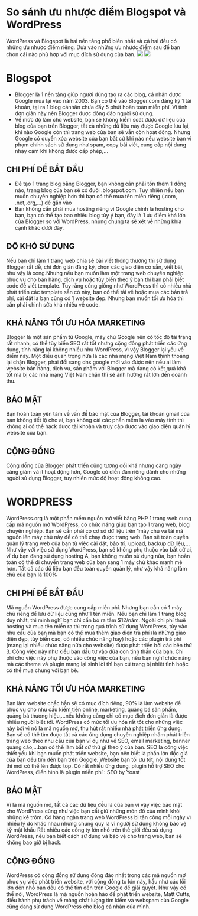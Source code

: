 # So sánh ưu nhược điểm Blogspot và WordPress
WordPress và Blogspot là hai nền tảng phổ biến nhất và cả hai đều có những ưu nhược điểm riêng. Dựa vào những ưu nhược điểm sau để bạn chọn cái nào phù hợp với mục đích sử dụng của bạn.
![](https://images.viblo.asia/17778257-bbdc-4a16-87d7-71c4c92733a7.png)
![](https://images.viblo.asia/d52225aa-e3b6-4831-ac19-be5bf2dca8c6.png)

# Blogspot
*  Blogger là 1 nền tảng giúp người dùng tạo ra các blog, cá nhân được Google mua lại vào năm 2003. Bạn có thể vào Blogger.com đăng ký 1 tài khoản, tại ra 1 blog cánhân chưa đầy 5 phút hoàn toàn miễn phí. Vì tính đơn giản này nên Blogger được đông đảo người sử dụng.
*  Về mức độ làm chủ website, bạn sẽ không kiểm soát được dữ liệu của blog của bạn trên Blogger, tất cả những dữ liệu này được Google lưu lại, khi nào Google còn thì trang web của bạn sẽ vẫn còn hoạt động. Nhưng Google có quyền xóa website của bạn bất cứ khi nào nếu website bạn vi phạm chính sách sử dụng như spam, copy bài viết, cung cấp nội dung nhạy cảm khi không được cấp phép,...
##  CHI PHÍ ĐỂ BẮT ĐẦU
*  Để tạo 1 trang blog bằng Blogger, bạn không cần phải tốn thêm 1 đồng nào, trang blog của bạn sẽ có đuôi .blogspot.com. Tuy nhiên nếu bạn muốn chuyên nghiệp hơn thì bạn có thể mua tên miền riêng (.com, .net,.org,...) để gắn vào
* Bạn không cần phải mua hosting riêng vì Google chính là hosting cho bạn, bạn có thể tạo bao nhiêu blog tùy ý bạn, đây là 1 ưu điểm khá lớn của Blogger so với WordPress, nhưng chúng ta sẽ xét về những khía cạnh khác dưới đây.
##  ĐỘ KHÓ SỬ DỤNG
  Nếu bạn chỉ làm 1 trang web chia sẻ bài viết thông thường thì sử dụng Blogger rất dễ, chỉ đơn giản đăng ký, chọn các giao diện có sẵn, viết bài, như vậy là xong.Nhưng nếu bạn muốn làm một trang web chuyên nghiệp phục vụ cho bán hàng, dịch vụ hoặc tùy biến theo ý bạn thì bạn phải biết code để viết template.
Tuy rằng cũng giống như WordPress thì có nhiều nhà phát triển các template sẵn có này, bạn có thể tải về hoặc mua các bản trả phí, cài đặt là bạn cũng có 1 website đẹp. Nhưng bạn muốn tối ưu hóa thì cần phải chỉnh sửa khá nhiều về code.
##  KHẢ NĂNG TỐI ƯU HÓA MARKETING
 Blogger là một sản phẩm từ Google, máy chủ Google nên có tốc độ tải trang rất nhanh, có thể tùy biến SEO rất tốt nhưng cộng đồng phát triển các ứng dụng, tính năng lại không nhiều như WordPress, vì vậy Blogger lại yếu
về điểm này.
Một điều quan trọng nữa là các nhà mạng Việt Nam thỉnh thoảng lại chặn Blogger, phải đổi sang dns google mới vào được nên nếu ai làm website bán hàng, dịch vụ, sản phẩm với Blogger mà đang có kết quả khá tốt mà bị các nhà mạng Việt Nam chặn thì sẽ ảnh hưởng rất lớn đến doanh thu.
## BẢO MẬT
 Bạn hoàn toàn yên tâm về vấn đề bảo mật của Blogger, tài khoản gmail của bạn không tiết lộ cho ai, bạn không cài các phần mềm lạ vào máy tính thì không ai có thể hack được tài khoản và truy cập được vào giao diện quản lý website của bạn.
##  CỘNG ĐỒNG
Cộng đồng của Blogger phát triển cũng tương đối khá nhưng càng ngày càng giảm và ít hoạt động hơn, Google có diễn đàn riêng dành cho những người sử dụng Blogger, tuy nhiên mức độ hoạt động không cao.
# WORDPRESS
WordPress.org là một phần mềm nguồn mở viết bằng PHP 1 trang web cung cấp mã nguồn mở WordPress, có chức năng giúp bạn tạo 1 trang web, blog chuyên nghiệp. Bạn sẽ cần phải có cơ sở dữ liệu trên 1máy chủ và tải mã nguồn lên máy chủ này để có thể chạy
được trang web. Bạn sẽ toàn quyền quản lý trang web của bạn từ việc cài đặt, bảo trì, upload, backup dữ liệu,...
Như vậy với việc sử dụng WordPress, bạn sẽ không phụ thuộc vào bất cứ ai, ví dụ bạn đang sử dụng hosting A, bạn không muốn sử dụng nữa, bạn hoàn toàn có thể di chuyển trang web của bạn sang 1 máy chủ khác mạnh mẽ hơn. Tất cả các dữ liệu bạn đều toàn quyền quản lý,
như vậy khả năng làm chủ của bạn là 100%
## CHI PHÍ ĐỂ BẮT ĐẦU
Mã nguồn WordPress được cung cấp miễn phí. Nhưng bạn cần có 1 máy chủ riêng để lưu dữ liệu cũng như 1 tên miền. Nếu bạn chỉ làm 1 trang blog duy nhất, thì mình nghĩ bạn chỉ cần bỏ ra tầm $12/năm.
Ngoài chi phí thuê hosting và mua tên miền ra thì trong quá trình sử dụng WordPress, tùy vào nhu cầu của bạn mà bạn có thể mua thêm giao diện trả phí (là những giao diện đẹp, tùy biến cao, có nhiều chức năng hay) hoặc các plugin trả phí (mang lại nhiều chức năng nữa cho website) được phát
triển bởi các bên thứ 3. Công việc này như kiểu bạn đầu tư vào đứa con tinh thần của bạn. Chi phí cho việc này phụ thuộc vào công việc của bạn, nếu bạn nghĩ chức năng mà các theme và plugin mang lại sinh lời thì bạn cứ trang bị nhiệt tình hoặc có thể mua chung với bạn bè.
## KHẢ NĂNG TỐI ƯU HÓA MARKETING
Bạn làm website chắc hẳn sẽ có mục đích riêng, 90% là làm website để phục vụ cho nhu cầu kiếm tiền online, marketing, quảng bá sản phẩm, quảng bá thương hiệu,...nếu không cũng chỉ có mục đích đơn giản là được nhiều người biết tới.
WordPress có mức tối ưu hóa rất tốt cho những việc này bởi vì nó là mã nguồn mở, thu hút rất nhiều nhà phát triển ứng dụng. Bạn sẽ có thể tìm được tất cả các ứng dụng chuyên nghiệp nhằm phát triển trang web theo nhu cầu của bạn ví dụ như về SEO, email marketing, banner quảng cáo,...bạn có thể làm bất cứ thứ gì theo ý của bạn.
SEO là công việc thiết yếu khi bạn muốn phát triển website, bạn nên biết là phần lớn độc giả của bạn đều tìm đến bạn trên Google. Website bạn tối ưu tốt, nội dung tốt thì mới có thể lên được top. Có rất nhiều ứng dụng, plugin hỗ trợ SEO cho WordPress, điển hình là plugin miễn phí : SEO by Yoast
## BẢO MẬT
Vì là mã nguồn mở, tất cả các dữ liệu đều là của bạn vì vậy việc bảo mật cho WordPress cũng như việc bạn cất giữ những món đồ của mình khỏi những kẻ trộm. Có hàng ngàn trang web WordPress bị tấn công mỗi ngày vì nhiều lý do khác nhau nhưng chung quy là vì người sử dụng không bảo vệ kỹ mật khẩu
Rất nhiều các công ty lớn nhỏ trên thế giới đều sử dụng WordPress, nếu bạn biết cách sử dụng và bảo vệ cho trang web, bạn sẽ không bao giờ bị hack.
## CỘNG ĐỒNG
WordPress có cộng đồng sử dụng đông đảo nhất trong các mã nguồn mở phục vụ việc phát triển website, với cộng đồng to lớn này, hầu như các lỗi lớn đến nhỏ bạn đều có thể tìm đến trên Google để giải quyết.
Như vậy có thể nói, WordPress là mã nguồn hoàn hảo để phát triển website, Matt Cutts, điều hành phụ trách về mảng chất lượng tìm kiếm và webspam của Google cũng đang sử dụng WordPress cho blog cá nhân của mình.